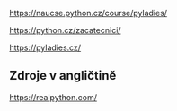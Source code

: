 https://naucse.python.cz/course/pyladies/

https://python.cz/zacatecnici/

https://pyladies.cz/

## Zdroje v angličtině

https://realpython.com/